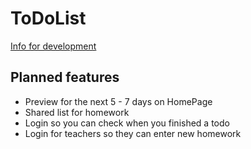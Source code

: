 # ToDoList

[Info for development](https://github.com/31ank/ToDoList/wiki)

## Planned features
* Preview for the next 5 - 7 days on HomePage
* Shared list for homework
* Login so you can check when you finished a todo
* Login for teachers so they can enter new homework
